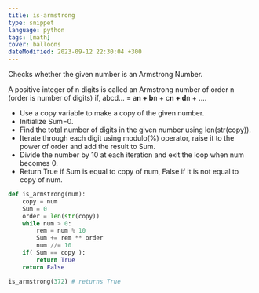 ```yaml
---
title: is-armstrong
type: snippet
language: python
tags: [math]
cover: balloons
dateModified: 2023-09-12 22:30:04 +300
---
```


Checks whether the given number is an Armstrong Number.

A positive integer of n digits is called an Armstrong number of order n (order is number of digits) if, 
abcd... = a**n + b**n + c**n + d**n + .... 

- Use a copy variable to make a copy of the given number.  
- Initialize Sum=0. 
- Find the total number of digits in the given number using len(str(copy)). 
- Iterate through each digit using modulo(%) operator, raise it to the power of order and add the result to Sum.
- Divide the number by 10 at each iteration and exit the loop when num becomes 0.
- Return True if Sum is equal to copy of num, False if it is not equal to copy of num.

```py
def is_armstrong(num):
    copy = num 
    Sum = 0
    order = len(str(copy))
    while num > 0:
        rem = num % 10
        Sum += rem ** order
        num //= 10
    if( Sum == copy ):
        return True
    return False
```

```py
is_armstrong(372) # returns True
```
